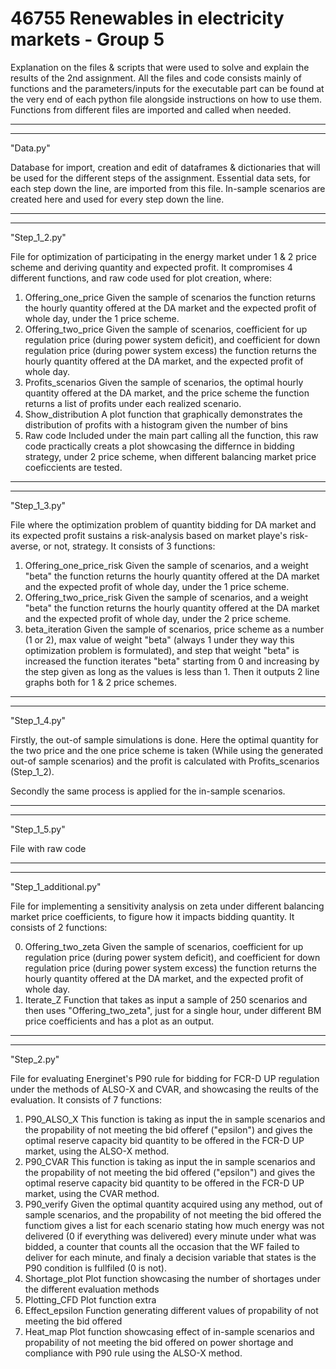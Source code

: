 # 46755 Renewables in electricity markets - Group 5 
Explanation on the files & scripts that were used to solve and explain the results of the 2nd assignment.
All the files and code consists mainly of functions and the parameters/inputs for the executable part can be found at the very end of each python file alongside instructions on how to use them. Functions from different files are imported and called when needed.

----------------------------
----------------------------
"Data.py"

Database for import, creation and edit of dataframes & dictionaries that will be used for the different steps of the assignment. Essential data sets, for each step down the line, are imported from this file. In-sample scenarios are created here and used for every step down the line. 

----------------------------
----------------------------
"Step_1_2.py"

File for optimization of participating in the energy market under 1 & 2 price scheme and deriving quantity and expected profit. It compromises 4 different functions, and raw code used for plot creation, where:

1) Offering_one_price
	Given the sample of scenarios the function returns the hourly quantity offered at the DA market and the expected profit of whole day, under the 1 price scheme.
2) Offering_two_price
	Given the sample of scenarios, coefficient for up regulation price (during power system deficit), and coefficient for down regulation price (during power system excess)  the function returns the hourly quantity offered at the DA market, and the expected profit of whole day.
3) Profits_scenarios
	Given the sample of scenarios, the optimal hourly quantity offered at the DA market, and the price scheme the function returns a list of profits under each realized scenario.
4) Show_distribution
	A plot function that graphically demonstrates the distribution of profits with a histogram given the number of bins
5) Raw code
	Included under the main part calling all the function, this raw code practically creats a plot showcasing the differnce in bidding strategy, under 2 price scheme, when different balancing market price coeficcients are tested.

----------------------------
----------------------------
"Step_1_3.py"

File where the optimization problem of quantity bidding for DA market and its expected profit sustains a risk-analysis based on market playe's risk-averse, or not, strategy. It consists of 3 functions:

1) Offering_one_price_risk
	Given the sample of scenarios, and a weight "beta" the function returns the hourly quantity offered at the DA market and the expected profit of whole day, under the 1 price scheme.
2) Offering_two_price_risk
	Given the sample of scenarios, and a weight "beta" the function returns the hourly quantity offered at the DA market and the expected profit of whole day, under the 2 price scheme.
3) beta_iteration
	Given the sample of scenarios, price scheme as a number (1 or 2), max value of weight "beta" (always 1 under they way this optimization problem is formulated), and step that weight "beta" is increased the function iterates "beta" starting from 0 and increasing by the step given as long as the values is less than 1. Then it outputs 2 line graphs both for 1 & 2 price schemes.

----------------------------
----------------------------
"Step_1_4.py"

Firstly, the out-of sample simulations is done. Here the optimal quantity for the two price and the one price scheme is taken (While using the generated out-of sample scenarios) and the profit is calculated with Profits_scenarios (Step_1_2).

Secondly the same process is applied for the in-sample scenarios.

----------------------------
----------------------------
"Step_1_5.py"

File with raw code

----------------------------
----------------------------
"Step_1_additional.py"

File for implementing a sensitivity analysis on zeta under different balancing market price coefficients, to figure how it impacts bidding quantity. It consists of 2 functions:

0) Offering_two_zeta
    Given the sample of scenarios, coefficient for up regulation price (during power system deficit), and coefficient for down regulation price (during power system excess)  the function returns the hourly quantity offered at the DA market, and the expected profit of whole day.
1) Iterate_Z
    Function that takes as input a sample of 250 scenarios and then uses "Offering_two_zeta", just for a single hour, under different BM price coefficients and has  a plot as an output.

----------------------------
----------------------------
"Step_2.py"

File for evaluating Energinet's P90 rule for bidding for FCR-D UP regulation under the methods of ALSO-X and CVAR, and showcasing the reults of the evaluation. It consists of 7 functions:

1) P90_ALSO_X
    This function is taking as input the in sample scenarios and the propability of not meeting the bid offeref ("epsilon") and gives the optimal reserve capacity bid quantity to be offered in the FCR-D UP market, using the ALSO-X method.
2) P90_CVAR
    This function is taking as input the in sample scenarios and the propability of not meeting the bid offered ("epsilon") and gives the optimal reserve capacity bid quantity to be offered in the FCR-D UP market, using the CVAR method.
3) P90_verify
    Given the optimal quantity acquired using any method, out of sample scenarios, and the propability of not meeting the bid offered the functiom gives a list for each scenario stating how much energy was not delivered (0 if everything was delivered) every minute under what was bidded, a counter that counts all the occasion that the WF failed to deliver for each minute, and finaly a decision variable that states is the P90 condition is fullfiled (0 is not). 
4) Shortage_plot
    Plot function showcasing the number of shortages under the different evaluation methods 
5) Plotting_CFD
    Plot function extra
6) Effect_epsilon
    Function generating different values of propability of not meeting the bid offered
7) Heat_map
    Plot function showcasing effect of in-sample scenarios and propability of not meeting the bid offered on power shortage and compliance with P90 rule using the ALSO-X method.


